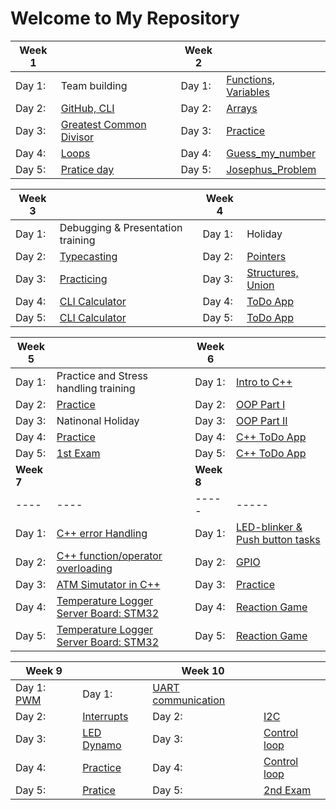 # Welcome to My Repository

| **Week 1** | | **Week 2**||
| ---- |---- |----- |----- |
| Day 1: |Team building| Day 1: |[Functions, Variables](https://github.com/greenfox-academy/vidow/tree/master/Week%202/Day%201)|
| Day 2: |[GitHub, CLI](https://github.com/greenfox-academy/vidow/tree/master/git-lesson-repository)| Day 2: |[Arrays](https://github.com/greenfox-academy/vidow/tree/master/Week%202/Day%202)|
|  Day 3: |[Greatest Common Divisor](https://github.com/greenfox-academy/vidow/blob/master/Week%201/Day%203/Euclid/main.c)| Day 3: |[Practice](https://github.com/greenfox-academy/vidow/tree/master/Week%202/Day%203)|
|  Day 4: |[Loops](https://github.com/greenfox-academy/vidow/tree/master/Week%201/Day%204)| Day 4: |[Guess_my_number](https://github.com/greenfox-academy/vidow/tree/master/Week%202/Day%204/Guess_my_number)|
|  Day 5: |[Pratice day](https://github.com/greenfox-academy/vidow/tree/master/Week%201/Day%205)| Day 5: |[Josephus_Problem](https://github.com/greenfox-academy/vidow/tree/master/Week%202/Day%204/Josephus_Problem)|

| **Week 3** | | **Week 4**||
| ---- |---- |----- |----- |
| Day 1: |Debugging & Presentation training| Day 1: |Holiday|
| Day 2: |[Typecasting](https://github.com/greenfox-academy/vidow/blob/master/Week%203/Day%202/01.c/main.c)| Day 2: |[Pointers](https://github.com/greenfox-academy/vidow/blob/master/Week%204/Day%201/16.c/main.c)|
|  Day 3: |[Practicing](https://github.com/greenfox-academy/vidow/blob/master/Week%203/Day%202/12.c/main.c)| Day 3: |[Structures, Union](https://github.com/greenfox-academy/vidow/blob/master/Week%204/Day%202/04.c/main.c)|
|  Day 4: |[CLI Calculator](https://github.com/greenfox-academy/vidow/tree/master/Week%203/CLI%20Calculator/CLI_Calculator)| Day 4: |[ToDo App](https://github.com/greenfox-academy/vidow/tree/master/Week%204/Day%203/ToDoApp)|
|  Day 5: |[CLI Calculator](https://github.com/greenfox-academy/vidow/tree/master/Week%203/CLI%20Calculator/CLI_Calculator)| Day 5: |[ToDo App](https://github.com/greenfox-academy/vidow/tree/master/Week%204/Day%203/ToDoApp)|

| **Week 5** | | **Week 6**||
| ---- |---- |----- |----- |
| Day 1: |Practice and Stress handling training| Day 1: |[Intro to C++](https://github.com/greenfox-academy/vidow/tree/master/Week%206/Day%201)|
| Day 2: |[Practice](https://github.com/greenfox-academy/vidow/tree/master/Week%205/Day%201)| Day 2: |[OOP Part I](https://github.com/greenfox-academy/vidow/tree/master/Week%206/Day%202)|
|  Day 3: |Natinonal Holiday| Day 3: |[OOP Part II](https://github.com/greenfox-academy/vidow/tree/master/Week%206/Day%203)|
|  Day 4: |[Practice](https://github.com/greenfox-academy/vidow/tree/master/Week%205/Day%201)| Day 4: |[C++ ToDo App](https://github.com/greenfox-academy/vidow/tree/master/Week%206/Day%204/ToDoApp_in_Cpp)|
|  Day 5: |[1st Exam](https://github.com/vidow/static-foundation-exam-1st)| Day 5: |[C++ ToDo App](https://github.com/greenfox-academy/vidow/tree/master/Week%202/Day%204/Josephus_Problem)|
| **Week 7** | | **Week 8**||
| ---- |---- |----- |----- |
| Day 1: |[C++ error Handling](https://github.com/greenfox-academy/vidow/tree/master/Week%207/Day%201)| Day 1: |[LED-blinker & Push button tasks](https://github.com/greenfox-academy/vidow/blob/master/STM32Cube_FW_F7_V1.8.0/Projects/STM32746G-Discovery/GreenFox/led_blinker/Src/main.cpp)|
| Day 2: |[C++ function/operator overloading](https://github.com/greenfox-academy/vidow/tree/master/Week%207/Day%202)| Day 2: |[GPIO](https://github.com/greenfox-academy/vidow/blob/master/STM32Cube_FW_F7_V1.8.0/Projects/STM32746G-Discovery/GreenFox/interrupts/Src/main.c)|
|  Day 3: |[ATM Simutator in C++](https://github.com/greenfox-academy/vidow/tree/master/Week%207/Day%203/ATM_simulator.cpp)| Day 3: |[Practice](https://github.com/greenfox-academy/vidow/blob/master/STM32Cube_FW_F7_V1.8.0/Projects/STM32746G-Discovery/GreenFox/push_button/Src/main.cpp)|
|  Day 4: |[Temperature Logger Server Board: STM32](https://github.com/greenfox-academy/vidow/tree/master/Week%207/Day%204/temperature-logger-server)| Day 4: |[Reaction Game](https://github.com/greenfox-academy/vidow/blob/master/STM32Cube_FW_F7_V1.8.0/Projects/STM32746G-Discovery/GreenFox/reaction_game/Src/main.c)|
|  Day 5: |[Temperature Logger Server Board: STM32](https://github.com/greenfox-academy/vidow/tree/master/Week%207/Day%204/temperature-logger-server)| Day 5: |[Reaction Game](https://github.com/greenfox-academy/vidow/blob/master/STM32Cube_FW_F7_V1.8.0/Projects/STM32746G-Discovery/GreenFox/reaction_game/Src/main.c)|

| **Week 9** | | **Week 10**||
| ---- |---- |----- |----- |
| Day 1: [PWM](https://github.com/greenfox-academy/vidow/blob/master/STM32Cube_FW_F7_V1.8.0/Projects/STM32746G-Discovery/GreenFox/interrupts/Src/main.c)| Day 1: |[UART communication](https://github.com/greenfox-academy/vidow/tree/master/STM32Cube_FW_F7_V1.8.0/Projects/STM32746G-Discovery/GreenFox/SerialComm/Src)|
| Day 2: |[Interrupts](https://github.com/greenfox-academy/vidow/blob/master/STM32Cube_FW_F7_V1.8.0/Projects/STM32746G-Discovery/GreenFox/interrupts/Src/main.c)| Day 2: |[I2C](https://github.com/greenfox-academy/vidow/blob/master/STM32Cube_FW_F7_V1.8.0/Projects/STM32746G-Discovery/GreenFox/I2C/Src/main.c)|
|  Day 3: |[LED Dynamo](https://github.com/greenfox-academy/vidow/blob/master/STM32Cube_FW_F7_V1.8.0/Projects/STM32746G-Discovery/GreenFox/Practice_Interrupt/Src/main.c)| Day 3: |[Control loop](https://github.com/greenfox-academy/vidow/tree/master/STM32Cube_FW_F7_V1.8.0/Projects/STM32746G-Discovery/GreenFox/control_loop_project/Src)|
|  Day 4: |[Practice](https://github.com/greenfox-academy/vidow/tree/master/STM32Cube_FW_F7_V1.8.0/Projects/STM32746G-Discovery/GreenFox)| Day 4: |[Control loop](https://github.com/greenfox-academy/vidow/tree/master/STM32Cube_FW_F7_V1.8.0/Projects/STM32746G-Discovery/GreenFox/control_loop_project/Src)|
|  Day 5: |[Pratice](https://github.com/greenfox-academy/vidow/tree/master/Week%201/Day%205)| Day 5: |[2nd Exam](https://github.com/vidow/static-orientation-exam-1st)|
